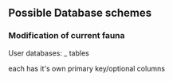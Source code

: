 ## Possible Database schemes

### Modification of current fauna

User databases:
  <virus>\_<datatype> tables

each <datatype> has it's own primary key/optional columns
